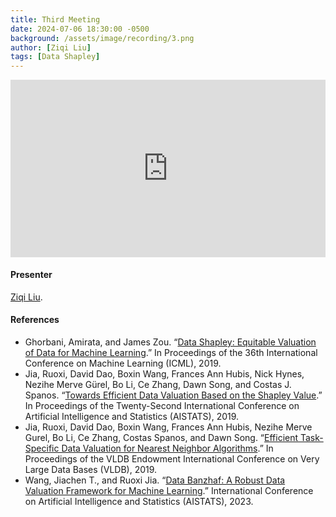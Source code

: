 ```yaml
---
title: Third Meeting
date: 2024-07-06 18:30:00 -0500
background: /assets/image/recording/3.png
author: [Ziqi Liu]
tags: [Data Shapley]
---
```


<style>
.video-container {
  position: relative;
  padding-bottom: 56.25%; /* 16:9 aspect ratio */
  height: 0;
  overflow: hidden;
  max-width: 100%;
  background: #000;
}

.video-container iframe {
  position: absolute;
  top: 0;
  left: 0;
  width: 100%;
  height: 100%;
  border: 0;
}
</style>

<div class="video-container">
  <iframe width="560" height="315" src="https://www.youtube.com/embed/piXpYidcSL4" frameborder="0" allow="accelerometer; autoplay; clipboard-write; encrypted-media; gyroscope; picture-in-picture" allowfullscreen></iframe>
</div>

#### Presenter

[Ziqi Liu](https://www.cmu.edu/dietrich/statistics-datascience/people/phd/ziqi-liu.html).

#### References

- Ghorbani, Amirata, and James Zou. “[Data Shapley: Equitable Valuation of Data for Machine Learning](https://proceedings.mlr.press/v97/ghorbani19c.html).” In Proceedings of the 36th International Conference on Machine Learning (ICML), 2019.
- Jia, Ruoxi, David Dao, Boxin Wang, Frances Ann Hubis, Nick Hynes, Nezihe Merve Gürel, Bo Li, Ce Zhang, Dawn Song, and Costas J. Spanos. “[Towards Efficient Data Valuation Based on the Shapley Value](https://proceedings.mlr.press/v89/jia19a.html).” In Proceedings of the Twenty-Second International Conference on Artificial Intelligence and Statistics (AISTATS), 2019.
- Jia, Ruoxi, David Dao, Boxin Wang, Frances Ann Hubis, Nezihe Merve Gurel, Bo Li, Ce Zhang, Costas Spanos, and Dawn Song. “[Efficient Task-Specific Data Valuation for Nearest Neighbor Algorithms](https://dl.acm.org/doi/10.14778/3342263.3342637).” In Proceedings of the VLDB Endowment International Conference on Very Large Data Bases (VLDB), 2019.
- Wang, Jiachen T., and Ruoxi Jia. “[Data Banzhaf: A Robust Data Valuation Framework for Machine Learning](https://proceedings.mlr.press/v206/wang23e.html).” International Conference on Artificial Intelligence and Statistics (AISTATS), 2023.
